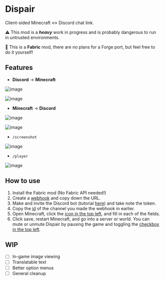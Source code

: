 # Dispair
Client-sided Minecraft <-> Discord chat link.

⚠️ This mod is a ***heavy*** work in progress and is probably dangerous to run in untrusted environments.

📄 This is a **Fabric** mod, there are no plans for a Forge port, but feel free to do it yourself!

## Features
- **Discord** -> **Minecraft**

![image](https://github.com/transfems/dispair/assets/92600501/68067be3-1d5f-40e2-b496-e04b1723d6f2)
  
![image](https://github.com/transfems/dispair/assets/92600501/2ac8cc89-a7a2-40c4-a25a-3a3de01ec140)

- **Minecraft** -> **Discord**

![image](https://github.com/transfems/dispair/assets/92600501/ff35e883-40dd-4064-8ea4-58a62a747ddf)

![image](https://github.com/transfems/dispair/assets/92600501/e018333a-70e9-48c2-aeca-43de5ffe8953)


- `/screenshot`

![image](https://github.com/transfems/dispair/assets/92600501/b8c33209-3468-48bc-96f6-395b655a55ae)

- `/player`

![image](https://github.com/transfems/dispair/assets/92600501/77b84342-cbee-4063-bf8a-bab54ba46106)

## How to use
1. Install the Fabric mod (No Fabric API needed!)
2. Create a [webhook](https://support.discord.com/hc/en-us/articles/228383668-Intro-to-Webhooks) and copy down the URL.
3. Make and invite the Discord bot (tutorial [here](https://discordpy.readthedocs.io/en/stable/discord.html)) and take note the token.
4. Copy the [id](https://support.discord.com/hc/en-us/articles/206346498-Where-can-I-find-my-User-Server-Message-ID-) of the channel you made the webhook in earlier.
5. Open Minecraft, click the [icon in the top left](https://cdn.discordapp.com/attachments/1084570909702115438/1150503026746990743/image.png), and fill in each of the fields.
6. Click save, restart Minecraft, and go into a server or world. You can mute or unmute Dispair by pausing the game and toggling the [checkbox in the top left](https://cdn.discordapp.com/attachments/1084570909702115438/1150503564175749221/image.png).

## WIP

- [ ] In-game image viewing
- [ ] Translatable text
- [ ] Better option menus
- [ ] General cleanup
